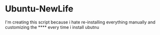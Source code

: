 # Ubuntu-NewLife
I'm creating this script because i hate re-installing everything manually and customizing the **** every time i install ubutnu
